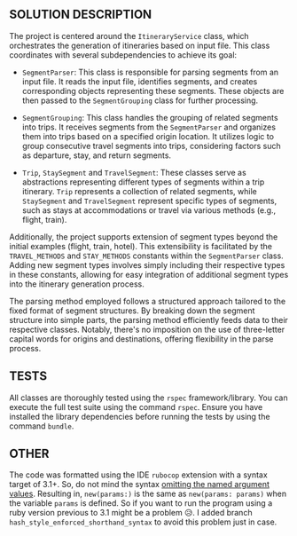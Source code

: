 ## SOLUTION DESCRIPTION

The project is centered around the `ItineraryService` class, which orchestrates the generation of itineraries based on input file.
This class coordinates with several subdependencies to achieve its goal:

- `SegmentParser`: This class is responsible for parsing segments from an input file. It reads the input file, identifies segments, and creates corresponding objects representing these segments. These objects are then passed to the `SegmentGrouping` class for further processing.

- `SegmentGrouping`: This class handles the grouping of related segments into trips. It receives segments from the `SegmentParser` and organizes them into trips based on a specified origin location. It utilizes logic to group consecutive travel segments into trips, considering factors such as departure, stay, and return segments.

- `Trip`, `StaySegment` and `TravelSegment`: These classes serve as abstractions representing different types of segments within a trip itinerary. `Trip` represents a collection of related segments, while `StaySegment` and `TravelSegment` represent specific types of segments, such as stays at accommodations or travel via various methods (e.g., flight, train).

Additionally, the project supports extension of segment types beyond the initial examples (flight, train, hotel). This extensibility is facilitated by the `TRAVEL_METHODS` and `STAY_METHODS` constants within the `SegmentParser` class. Adding new segment types involves simply including their respective types in these constants, allowing for easy integration of additional segment types into the itinerary generation process.

The parsing method employed follows a structured approach tailored to the fixed format of segment structures. By breaking down the segment structure into simple parts, the parsing method efficiently feeds data to their respective classes. Notably, there's no imposition on the use of three-letter capital words for origins and destinations, offering flexibility in the parse process.

## TESTS

All classes are thoroughly tested using the `rspec` framework/library. You can execute the full test suite using the command `rspec`. Ensure you have installed the library dependencies before running the tests by using the command `bundle`.

## OTHER

The code was formatted using the IDE `rubocop` extension with a syntax target of 3.1+. So, do not mind the syntax [omitting the named argument values](https://rubyreferences.github.io/rubychanges//3.1.html#values-in-hash-literals-and-keyword-arguments-can-be-omitted). Resulting in, `new(params:)` is the same as `new(params: params)` when the variable `params` is defined. So if you want to run the program using a ruby version previous to 3.1 might be a problem 😥. I added branch `hash_style_enforced_shorthand_syntax` to avoid this problem just in case.